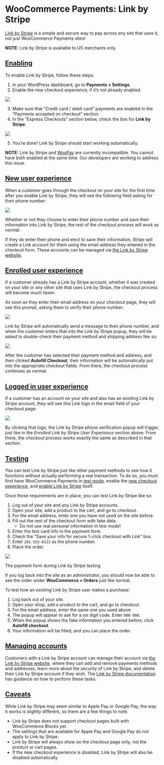 # WooCommerce Payments: Link by Stripe

[Link by Stripe](https://support.link.co/topics/about-link) is a simple and secure way to pay across any site that uses it, not just WooCommerce Payments sites!

**NOTE:** Link by Stripe is available to US merchants only.

## [Enabling](#enabling)

To enable Link by Stripe, follow these steps:

1.  In your WordPress dashboard, go to **Payments > Settings**.
2.  Enable the new checkout experience, if it’s not already enabled.

![](https://woocommerce.com/wp-content/uploads/2022/09/Screenshot-taken-on-2022-09-30-at-09.48.29-UTC@2x.png)

3.  Make sure that “Credit card / debit card” payments are enabled in the “Payments accepted on checkout” section.
4.  In the “Express Checkouts” section below, check the box for **Link by Stripe**.

![](https://woocommerce.com/wp-content/uploads/2022/11/Screenshot-taken-on-2022-11-09-at-12.59.39-UTC@2x.png)

5.  You’re done! Link by Stripe should start working automatically.

**NOTE:** Link by Stripe and [WooPay](https://woocommerce.com/document/woopay-merchant-documentation/) are currently incompatible. You cannot have both enabled at the same time. Our developers are working to address this issue.

## [New user experience](#new-user-experience)

When a customer goes through the checkout on your site for the first time after you enable Link by Stripe, they will see the following field asking for their phone number:

![](https://woocommerce.com/wp-content/uploads/2022/05/Screenshot-taken-on-2022-05-06-at-19.10.22-UTC@2x.png)

Whether or not they choose to enter their phone number and save their information into Link by Stripe, the rest of the checkout process will work as normal.

If they do enter their phone and elect to save their information, Stripe will create a Link account for them using the email address they entered in the checkout form. These accounts can be managed via [the Link by Stripe website](https://link.co/).

## [Enrolled user experience](#enrolled-user-experience)

If a customer already has a Link by Stripe account, whether it was created on your site or any other site that uses Link by Stripe, the checkout process will become much faster.

As soon as they enter their email address on your checkout page, they will see this prompt, asking them to verify their phone number:

![](https://woocommerce.com/wp-content/uploads/2022/05/Screenshot-taken-on-2022-05-06-at-19.16.22-UTC@2x.png)

Link by Stripe will automatically send a message to their phone number, and when the customer enters that into the Link by Stripe popup, they will be asked to double-check their payment method and shipping address like so:

![](https://woocommerce.com/wp-content/uploads/2022/05/Screenshot-taken-on-2022-05-06-at-19.17.41-UTC@2x.png)

After the customer has selected their payment method and address, and then clicked **Autofill Checkout**, their information will be automatically put into the appropriate checkout fields. From there, the checkout process continues as normal.

## [Logged in user experience](#logged-in-user-experience)

If a customer has an account on your site and also has an existing Link by Stripe account, they will see this Link logo in the email field of your checkout page:

![](https://woocommerce.com/wp-content/uploads/2022/05/Screenshot-taken-on-2022-05-06-at-19.26.52-UTC@2x.png)

By clicking that logo, the Link by Stripe phone verification popup will trigger, just like in the _Enrolled Link by Stripe User Experience_ section above. From there, the checkout process works exactly the same as described in that section.

## [Testing](#testing)

You can test Link by Stripe just like other payment methods to see how it functions without actually performing a real transaction. To do so, you must first have WooCommerce Payments in [test mode](https://woocommerce.com/document/woocommerce-payments/testing-and-troubleshooting/testing/), enable the [new checkout experience](https://woocommerce.com/document/payments/additional-payment-methods/), and [enable Link by Stripe](#enabling-link-by-stripe) itself.

Once those requirements are in place, you can test Link by Stripe like so:

1.  Log out of your site and any Link by Stripe accounts.
2.  Open your site, add a product to the cart, and go to checkout.
3.  For the email address, enter one you have not used on the site before.
4.  Fill out the rest of the checkout form with fake data.
    *   Do not use real personal information in test mode!
5.  Enter the test card info in the payment form.
6.  Check the “Save your info for secure 1-click checkout with Link” box.
7.  Enter `201-555-0123` as the phone number.
8.  Place the order.

![](https://woocommerce.com/wp-content/uploads/2022/11/Screenshot-taken-on-2022-11-18-at-21.17.04-UTC@2x.png)

The payment form during Link by Stripe testing

If you log back into the site as an administrator, you should now be able to see the order under **WooCommerce > Orders** just like normal.

To test how an _existing_ Link by Stripe user makes a purchase:

1.  Log back out of your site.
2.  Open your shop, add a product to the cart, and go to checkout.
3.  For the email address, enter the same one you used above
4.  The popup will appear to ask for a six digit code. Enter `000 000`.
5.  When the popup shows the fake information you entered before, click **Autofill checkout**.
6.  Your information will be filled, and you can place the order.

## [Managing accounts](#managing-accounts)

Customers with a Link by Stripe account can manage their account via [the Link by Stripe website](https://link.co/), where they can add and remove payments methods and addresses, learn more about the security of Link by Stripe, and delete their Link by Stripe account if they wish. The [Link by Stripe documentation](https://support.link.co/) has guidance on how to perform these tasks.

## [Caveats](#caveats)

While Link by Stripe may seem similar to Apple Pay or Google Pay, the way it works is slightly different, so there are a few things to note.

*   Link by Stripe does not support checkout pages built with WooCommerce Blocks yet.
*   The settings that are available for Apple Pay and Google Pay do not apply to Link by Stripe.
*   Link by Stripe will always show on the checkout page only, not the product or cart pages.
*   If the new checkout experience is disabled, Link by Stripe will also be disabled automatically.